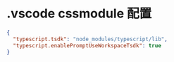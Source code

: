 # .vscode cssmodule 配置

```json
{
  "typescript.tsdk": "node_modules/typescript/lib",
  "typescript.enablePromptUseWorkspaceTsdk": true
}
```
